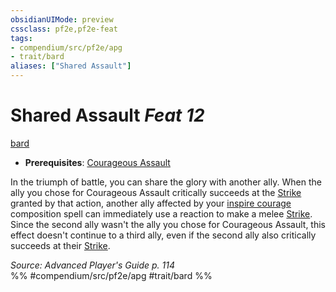 ```yaml
---
obsidianUIMode: preview
cssclass: pf2e,pf2e-feat
tags:
- compendium/src/pf2e/apg
- trait/bard
aliases: ["Shared Assault"]
---
```

# Shared Assault  *Feat 12*  
[bard](../../rules/traits/bard.md)  

- **Prerequisites**: [Courageous Assault](courageous-assault-apg.md)

In the triumph of battle, you can share the glory with another ally. When the ally you chose for Courageous Assault critically succeeds at the [Strike](../../rules/actions/strike.md) granted by that action, another ally affected by your [inspire courage](../spells/inspire-courage.md) composition spell can immediately use a reaction to make a melee [Strike](../../rules/actions/strike.md). Since the second ally wasn't the ally you chose for Courageous Assault, this effect doesn't continue to a third ally, even if the second ally also critically succeeds at their [Strike](../../rules/actions/strike.md).

*Source: Advanced Player's Guide p. 114*  
%% #compendium/src/pf2e/apg #trait/bard %%